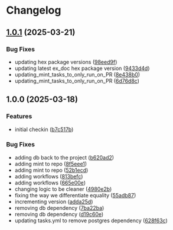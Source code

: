 # Changelog

## [1.0.1](https://github.com/augustwenty/ecto_playlist/compare/v1.0.0...v1.0.1) (2025-03-21)


### Bug Fixes

* updating hex package versions ([98eed9f](https://github.com/augustwenty/ecto_playlist/commit/98eed9f655845e0a23ba4b99e4510f292acd04ec))
* updating latest ex_doc hex package version ([9433d4d](https://github.com/augustwenty/ecto_playlist/commit/9433d4d4fc27ebf25d5db6d4ff5a2d41dcb41821))
* updating_mint_tasks_to_only_run_on_PR ([8e438b0](https://github.com/augustwenty/ecto_playlist/commit/8e438b0449eb5c165f079b2cde390f5bd410e7d6))
* updating_mint_tasks_to_only_run_on_PR ([6d76d8c](https://github.com/augustwenty/ecto_playlist/commit/6d76d8c4285f9bf08143b9b9be11b67547b4eba4))

## 1.0.0 (2025-03-18)


### Features

* initial checkin ([b7c517b](https://github.com/augustwenty/ecto_playlist/commit/b7c517bc12cc99664278e61a08c7b179039b466e))


### Bug Fixes

* adding db back to the project ([b620ad2](https://github.com/augustwenty/ecto_playlist/commit/b620ad21cee86e41f9a61b29a2fe5f9a02cd3cd3))
* adding mint to repo ([8f5eee1](https://github.com/augustwenty/ecto_playlist/commit/8f5eee19ead210ce342abe6ed023ab8ec593a556))
* adding mint to repo ([52b1ecd](https://github.com/augustwenty/ecto_playlist/commit/52b1ecd0d859bb1ba1dc221aeca06a3bf7223291))
* adding workflows ([813befc](https://github.com/augustwenty/ecto_playlist/commit/813befc137ecbc9ec822af1834e26fe2befce8df))
* adding workflows ([665e00e](https://github.com/augustwenty/ecto_playlist/commit/665e00e1ddd4a5c0a7468fb6ec3049c97c808bcc))
* changing logic to be cleaner ([4980e2b](https://github.com/augustwenty/ecto_playlist/commit/4980e2b2a88e4424d1ff46c815039a015807dc48))
* fixing the way we differentiate equality ([55adb87](https://github.com/augustwenty/ecto_playlist/commit/55adb87b70acda8d61f8bed6f01f2e21bba16609))
* incrementing version ([adda25d](https://github.com/augustwenty/ecto_playlist/commit/adda25d779ca180104175a9331751bd3ede04117))
* removing db dependency ([7ba22ba](https://github.com/augustwenty/ecto_playlist/commit/7ba22ba063bbe40661af22a364e4a971130680f4))
* removing db dependency ([d19c60e](https://github.com/augustwenty/ecto_playlist/commit/d19c60e5adbb36aebebf821088a9a9a5db189568))
* updating tasks.yml to remove postgres dependency ([628f63c](https://github.com/augustwenty/ecto_playlist/commit/628f63c5f7486976c62e08b433d5ff3ff9fe71a9))
